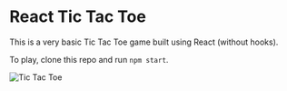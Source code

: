 # React Tic Tac Toe

This is a very basic Tic Tac Toe game built using React (without hooks).

To play, clone this repo and run `npm start`.

![Tic Tac Toe](https://user-images.githubusercontent.com/66143187/119238000-e66ffd00-bb0d-11eb-9ae9-e97d9a465296.png)
